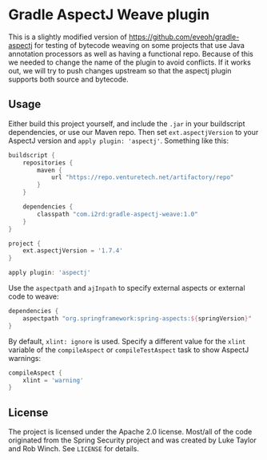 Gradle AspectJ Weave plugin
===========================

This is a slightly modified version of https://github.com/eveoh/gradle-aspectj for testing of bytecode 
weaving on some projects that use Java annotation processors as well as having a functional repo. Because 
of this we needed to change the name of the plugin to avoid conflicts. If it works out, we will try
to push changes upstream so that the aspectj plugin supports both source and bytecode.


Usage
-----

Either build this project yourself, and include the `.jar` in your buildscript dependencies,
or use our Maven repo. Then set `ext.aspectjVersion` to your AspectJ version and `apply plugin: 'aspectj'`.
Something like this:

```groovy
buildscript {
    repositories {
        maven {
            url "https://repo.venturetech.net/artifactory/repo"
        }
    }

    dependencies {
        classpath "com.i2rd:gradle-aspectj-weave:1.0"
    }
}

project {
    ext.aspectjVersion = '1.7.4'
}

apply plugin: 'aspectj'
```

Use the `aspectpath` and `ajInpath` to specify external aspects or external code to weave:

```groovy
dependencies {
    aspectpath "org.springframework:spring-aspects:${springVersion}"
}
```

By default, `xlint: ignore` is used. Specify a different value for the `xlint` variable of the `compileAspect` or
`compileTestAspect` task to show AspectJ warnings:

```groovy
compileAspect {
    xlint = 'warning'
}
```

License
-------

The project is licensed under the Apache 2.0 license. Most/all of the code
originated from the Spring Security project and was created by Luke Taylor and 
Rob Winch. See `LICENSE` for details.
